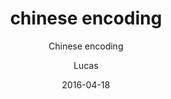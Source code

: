 ---
layout:     post
title:      "chinese encoding"
subtitle:   "Chinese encoding"
date:       2016-04-18
author:     "Lucas"
catalog: true
tags:
    - encoding
---